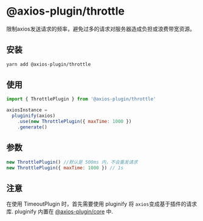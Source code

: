 # @axios-plugin/throttle <Badge type="tip" text="^0.0.5" />

限制axios发送请求的频率，避免过多的请求对服务器造成负担或浪费带宽资源。

## 安装
```bash
yarn add @axios-plugin/throttle
```

## 使用
```js
import { ThrottlePlugin } from '@axios-plugin/throttle'

axiosInstance = 
  pluginify(axios)
    .use(new ThrottlePlugin({ maxTime: 1000 })
    .generate()
```

## 参数
```js
new ThrottlePlugin() //默认是 500ms 内，不会重发请求
new ThrottlePlugin({ maxTime: 1000 }) // 1s
```

## 注意
在使用 TimeoutPlugin 时，首先需要使用 pluginify 将 `axios`变成基于插件的请求库.
pluginify 内置在 [@axios-plugin/core](https://www.npmjs.com/package/@axios-plugin/core) 中.